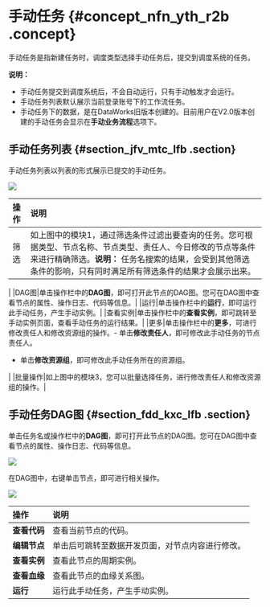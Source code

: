 # 手动任务 {#concept_nfn_yth_r2b .concept}

手动任务是指新建任务时，调度类型选择手动任务后，提交到调度系统的任务。

**说明：** 

-   手动任务提交到调度系统后，不会自动运行，只有手动触发才会运行。
-   手动任务列表默认展示当前登录账号下的工作流任务。
-   手动任务下的数据，是在DataWorks旧版本创建的。目前用户在V2.0版本创建的手动任务会显示在**手动业务流程**选项下。

## 手动任务列表 {#section_jfv_mtc_lfb .section}

手动任务列表以列表的形式展示已提交的手动任务。

![](http://static-aliyun-doc.oss-cn-hangzhou.aliyuncs.com/assets/img/16356/15410720148770_zh-CN.jpg)

|操作|说明|
|:-|:-|
|筛选|如上图中的模块1，通过筛选条件过滤出要查询的任务。您可根据类型、节点名称、节点类型、责任人、今日修改的节点等条件来进行精确筛选。**说明：** 任务名搜索的结果，会受到其他筛选条件的影响，只有同时满足所有筛选条件的结果才会展示出来。

|
|DAG图|单击操作栏中的**DAG图**，即可打开此节点的DAG图。您可在DAG图中查看节点的属性、操作日志、代码等信息。|
|运行|单击操作栏中的**运行**，即可运行此手动任务，产生手动实例。|
|查看实例|单击操作栏中的**查看实例**，即可跳转至手动实例页面，查看手动任务的运行结果。|
|更多|单击操作栏中的**更多**，可进行修改责任人和修改资源组的操作。-   单击**修改责任人**，即可修改此手动任务的节点责任人。
-   单击**修改资源组**，即可修改此手动任务所在的资源组。

|
|批量操作|如上图中的模块3，您可以批量选择任务，进行修改责任人和修改资源组的操作。|

## 手动任务DAG图 {#section_fdd_kxc_lfb .section}

单击任务名或操作栏中的**DAG图**，即可打开此节点的DAG图。您可在DAG图中查看节点的属性、操作日志、代码等信息。

![](http://static-aliyun-doc.oss-cn-hangzhou.aliyuncs.com/assets/img/16356/15410720148771_zh-CN.jpg)

在DAG图中，右键单击节点，即可进行相关操作。

![](http://static-aliyun-doc.oss-cn-hangzhou.aliyuncs.com/assets/img/16356/15410720148772_zh-CN.jpg)

|操作|说明|
|:-|:-|
|**查看代码**|查看当前节点的代码。|
|**编辑节点**|单击后可跳转至数据开发页面，对节点内容进行修改。|
|**查看实例**|查看此节点的周期实例。|
|**查看血缘**|查看此节点的血缘关系图。|
|**运行**|运行此手动任务，产生手动实例。|

